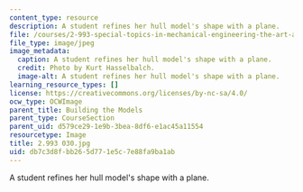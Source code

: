 ```yaml
---
content_type: resource
description: A student refines her hull model's shape with a plane.
file: /courses/2-993-special-topics-in-mechanical-engineering-the-art-and-science-of-boat-design-january-iap-2007/db7c3d8fbb265d771e5c7e88fa9ba1ab_2993030.jpg
file_type: image/jpeg
image_metadata:
  caption: A student refines her hull model's shape with a plane.
  credit: Photo by Kurt Hasselbalch.
  image-alt: A student refines her hull model's shape with a plane.
learning_resource_types: []
license: https://creativecommons.org/licenses/by-nc-sa/4.0/
ocw_type: OCWImage
parent_title: Building the Models
parent_type: CourseSection
parent_uid: d579ce29-1e9b-3bea-8df6-e1ac45a11554
resourcetype: Image
title: 2.993 030.jpg
uid: db7c3d8f-bb26-5d77-1e5c-7e88fa9ba1ab
---
```

A student refines her hull model's shape with a plane.
